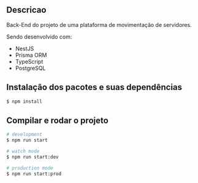## Descricao

Back-End do projeto de uma plataforma de movimentação de servidores.

Sendo desenvolvido com:

- NestJS
- Prisma ORM
- TypeScript
- PostgreSQL

## Instalação dos pacotes e suas dependências

```bash
$ npm install
```

## Compilar e rodar o projeto

```bash
# development
$ npm run start

# watch mode
$ npm run start:dev

# production mode
$ npm run start:prod
```


